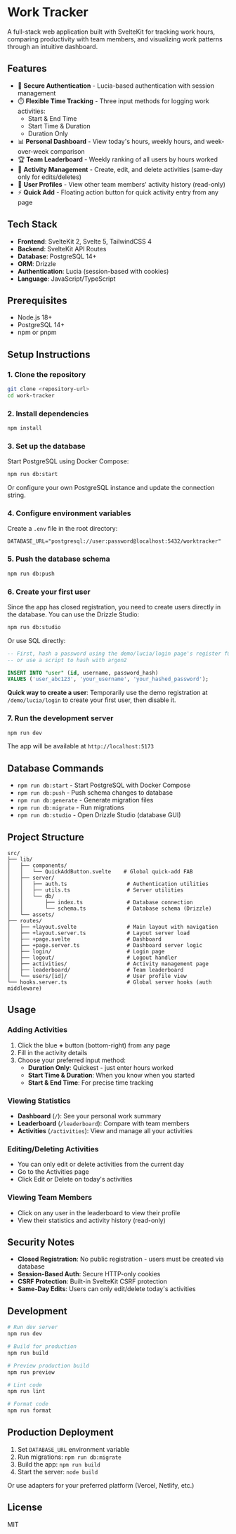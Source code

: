 # Work Tracker

A full-stack web application built with SvelteKit for tracking work hours, comparing productivity with team members, and visualizing work patterns through an intuitive dashboard.

## Features

- 🔐 **Secure Authentication** - Lucia-based authentication with session management
- ⏱️ **Flexible Time Tracking** - Three input methods for logging work activities:
  - Start & End Time
  - Start Time & Duration
  - Duration Only
- 📊 **Personal Dashboard** - View today's hours, weekly hours, and week-over-week comparison
- 🏆 **Team Leaderboard** - Weekly ranking of all users by hours worked
- 📝 **Activity Management** - Create, edit, and delete activities (same-day only for edits/deletes)
- 👥 **User Profiles** - View other team members' activity history (read-only)
- ⚡ **Quick Add** - Floating action button for quick activity entry from any page

## Tech Stack

- **Frontend**: SvelteKit 2, Svelte 5, TailwindCSS 4
- **Backend**: SvelteKit API Routes
- **Database**: PostgreSQL 14+
- **ORM**: Drizzle
- **Authentication**: Lucia (session-based with cookies)
- **Language**: JavaScript/TypeScript

## Prerequisites

- Node.js 18+
- PostgreSQL 14+
- npm or pnpm

## Setup Instructions

### 1. Clone the repository

```bash
git clone <repository-url>
cd work-tracker
```

### 2. Install dependencies

```bash
npm install
```

### 3. Set up the database

Start PostgreSQL using Docker Compose:

```bash
npm run db:start
```

Or configure your own PostgreSQL instance and update the connection string.

### 4. Configure environment variables

Create a `.env` file in the root directory:

```env
DATABASE_URL="postgresql://user:password@localhost:5432/worktracker"
```

### 5. Push the database schema

```bash
npm run db:push
```

### 6. Create your first user

Since the app has closed registration, you need to create users directly in the database. You can use the Drizzle Studio:

```bash
npm run db:studio
```

Or use SQL directly:

```sql
-- First, hash a password using the demo/lucia/login page's register functionality
-- or use a script to hash with argon2

INSERT INTO "user" (id, username, password_hash)
VALUES ('user_abc123', 'your_username', 'your_hashed_password');
```

**Quick way to create a user**: Temporarily use the demo registration at `/demo/lucia/login` to create your first user, then disable it.

### 7. Run the development server

```bash
npm run dev
```

The app will be available at `http://localhost:5173`

## Database Commands

- `npm run db:start` - Start PostgreSQL with Docker Compose
- `npm run db:push` - Push schema changes to database
- `npm run db:generate` - Generate migration files
- `npm run db:migrate` - Run migrations
- `npm run db:studio` - Open Drizzle Studio (database GUI)

## Project Structure

```
src/
├── lib/
│   ├── components/
│   │   └── QuickAddButton.svelte    # Global quick-add FAB
│   ├── server/
│   │   ├── auth.ts                   # Authentication utilities
│   │   ├── utils.ts                  # Server utilities
│   │   └── db/
│   │       ├── index.ts              # Database connection
│   │       └── schema.ts             # Database schema (Drizzle)
│   └── assets/
├── routes/
│   ├── +layout.svelte                # Main layout with navigation
│   ├── +layout.server.ts             # Layout server load
│   ├── +page.svelte                  # Dashboard
│   ├── +page.server.ts               # Dashboard server logic
│   ├── login/                        # Login page
│   ├── logout/                       # Logout handler
│   ├── activities/                   # Activity management page
│   ├── leaderboard/                  # Team leaderboard
│   └── users/[id]/                   # User profile view
└── hooks.server.ts                   # Global server hooks (auth middleware)
```

## Usage

### Adding Activities

1. Click the blue **+** button (bottom-right) from any page
2. Fill in the activity details
3. Choose your preferred input method:
   - **Duration Only**: Quickest - just enter hours worked
   - **Start Time & Duration**: When you know when you started
   - **Start & End Time**: For precise time tracking

### Viewing Statistics

- **Dashboard** (`/`): See your personal work summary
- **Leaderboard** (`/leaderboard`): Compare with team members
- **Activities** (`/activities`): View and manage all your activities

### Editing/Deleting Activities

- You can only edit or delete activities from the current day
- Go to the Activities page
- Click Edit or Delete on today's activities

### Viewing Team Members

- Click on any user in the leaderboard to view their profile
- View their statistics and activity history (read-only)

## Security Notes

- **Closed Registration**: No public registration - users must be created via database
- **Session-Based Auth**: Secure HTTP-only cookies
- **CSRF Protection**: Built-in SvelteKit CSRF protection
- **Same-Day Edits**: Users can only edit/delete today's activities

## Development

```bash
# Run dev server
npm run dev

# Build for production
npm run build

# Preview production build
npm run preview

# Lint code
npm run lint

# Format code
npm run format
```

## Production Deployment

1. Set `DATABASE_URL` environment variable
2. Run migrations: `npm run db:migrate`
3. Build the app: `npm run build`
4. Start the server: `node build`

Or use adapters for your preferred platform (Vercel, Netlify, etc.)

## License

MIT
